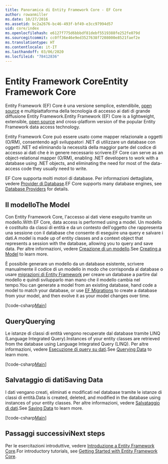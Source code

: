 ```yaml
---
title: Panoramica di Entity Framework Core - EF Core
author: rowanmiller
ms.date: 10/27/2016
ms.assetid: bc2a2676-bc46-493f-bf49-e3cc97994d57
uid: core/index
ms.openlocfilehash: e6127f775d6bbbdf81debf5519388fe252fe079d
ms.sourcegitcommit: cc0ff36e46e9ed3527638f7208000e8521faef2e
ms.translationtype: HT
ms.contentlocale: it-IT
ms.lasthandoff: 03/06/2020
ms.locfileid: "78412836"
---
```

# <a name="entity-framework-core"></a><span data-ttu-id="faf79-102">Entity Framework Core</span><span class="sxs-lookup"><span data-stu-id="faf79-102">Entity Framework Core</span></span>

<span data-ttu-id="faf79-103">Entity Framework (EF) Core è una versione semplice, estendibile, [open source](https://github.com/aspnet/EntityFrameworkCore) e multipiattaforma della tecnologia di accesso ai dati di grande diffusione Entity Framework.</span><span class="sxs-lookup"><span data-stu-id="faf79-103">Entity Framework (EF) Core is a lightweight, extensible, [open source](https://github.com/aspnet/EntityFrameworkCore) and cross-platform version of the popular Entity Framework data access technology.</span></span>

<span data-ttu-id="faf79-104">Entity Framework Core può essere usato come mapper relazionale a oggetti (O/RM), consentendo agli sviluppatori .NET di utilizzare un database con oggetti .NET ed eliminando la necessità della maggior parte del codice di accesso ai dati che è in genere necessario scrivere.</span><span class="sxs-lookup"><span data-stu-id="faf79-104">EF Core can serve as an object-relational mapper (O/RM), enabling .NET developers to work with a database using .NET objects, and eliminating the need for most of the data-access code they usually need to write.</span></span>

<span data-ttu-id="faf79-105">EF Core supporta molti motori di database. Per informazioni dettagliate, vedere [Provider di Database](providers/index.md).</span><span class="sxs-lookup"><span data-stu-id="faf79-105">EF Core supports many database engines, see [Database Providers](providers/index.md) for details.</span></span>

## <a name="the-model"></a><span data-ttu-id="faf79-106">Il modello</span><span class="sxs-lookup"><span data-stu-id="faf79-106">The Model</span></span>

<span data-ttu-id="faf79-107">Con Entity Framework Core, l'accesso ai dati viene eseguito tramite un modello.</span><span class="sxs-lookup"><span data-stu-id="faf79-107">With EF Core, data access is performed using a model.</span></span> <span data-ttu-id="faf79-108">Un modello è costituito da classi di entità e da un contesto dell'oggetto che rappresenta una sessione con il database che consente di eseguire una query e salvare i dati.</span><span class="sxs-lookup"><span data-stu-id="faf79-108">A model is made up of entity classes and a context object that represents a session with the database, allowing you to query and save data.</span></span> <span data-ttu-id="faf79-109">Per altre informazioni, vedere [Creazione di un modello](modeling/index.md).</span><span class="sxs-lookup"><span data-stu-id="faf79-109">See [Creating a Model](modeling/index.md) to learn more.</span></span>

<span data-ttu-id="faf79-110">È possibile generare un modello da un database esistente, scrivere manualmente il codice di un modello in modo che corrisponda al database o usare [migrazioni di Entity Framework](managing-schemas/migrations/index.md) per creare un database a partire dal modello e quindi svilupparlo man mano che il modello cambia nel tempo.</span><span class="sxs-lookup"><span data-stu-id="faf79-110">You can generate a model from an existing database, hand code a model to match your database, or use [EF Migrations](managing-schemas/migrations/index.md) to create a database from your model, and then evolve it as your model changes over time.</span></span>

[!code-csharp[Main](../../samples/core/Intro/Model.cs)]

## <a name="querying"></a><span data-ttu-id="faf79-111">Query</span><span class="sxs-lookup"><span data-stu-id="faf79-111">Querying</span></span>

<span data-ttu-id="faf79-112">Le istanze di classi di entità vengono recuperate dal database tramite LINQ (Language Integrated Query).</span><span class="sxs-lookup"><span data-stu-id="faf79-112">Instances of your entity classes are retrieved from the database using Language Integrated Query (LINQ).</span></span> <span data-ttu-id="faf79-113">Per altre informazioni, vedere [Esecuzione di query su dati](querying/index.md).</span><span class="sxs-lookup"><span data-stu-id="faf79-113">See [Querying Data](querying/index.md) to learn more.</span></span>

[!code-csharp[Main](../../samples/core/Intro/Program.cs#Querying)]

## <a name="saving-data"></a><span data-ttu-id="faf79-114">Salvataggio di dati</span><span class="sxs-lookup"><span data-stu-id="faf79-114">Saving Data</span></span>

<span data-ttu-id="faf79-115">I dati vengano creati, eliminati e modificati nel database tramite le istanze di classi di entità.</span><span class="sxs-lookup"><span data-stu-id="faf79-115">Data is created, deleted, and modified in the database using instances of your entity classes.</span></span> <span data-ttu-id="faf79-116">Per altre informazioni, vedere [Salvataggio di dati](saving/index.md).</span><span class="sxs-lookup"><span data-stu-id="faf79-116">See [Saving Data](saving/index.md) to learn more.</span></span>

[!code-csharp[Main](../../samples/core/Intro/Program.cs#SavingData)]

## <a name="next-steps"></a><span data-ttu-id="faf79-117">Passaggi successivi</span><span class="sxs-lookup"><span data-stu-id="faf79-117">Next steps</span></span>

<span data-ttu-id="faf79-118">Per le esercitazioni introduttive, vedere [Introduzione a Entity Framework Core](get-started/index.md).</span><span class="sxs-lookup"><span data-stu-id="faf79-118">For introductory tutorials, see [Getting Started with Entity Framework Core](get-started/index.md).</span></span>
